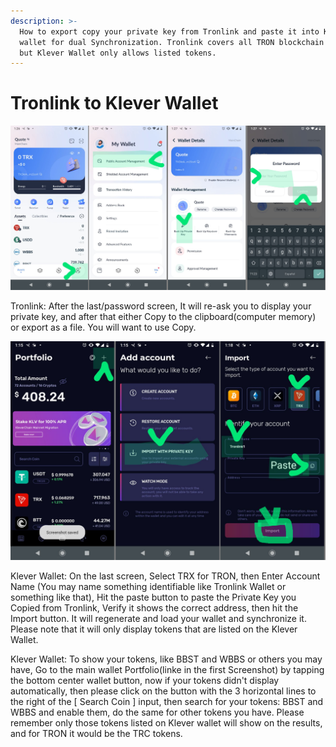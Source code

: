 ```yaml
---
description: >-
  How to export copy your private key from Tronlink and paste it into Klever
  wallet for dual Synchronization. Tronlink covers all TRON blockchain tokens,
  but Klever Wallet only allows listed tokens.
---
```


# Tronlink to Klever Wallet

![Tronlink export Private Key ScreenShots](../.gitbook/assets/TronlinkWalletPrivateKeysExport.png)

Tronlink: After the last/password screen, It will re-ask you to display your private key, and after that either Copy to the clipboard(computer memory) or export as a file. You will want to use Copy.

![Klever Tron/Tronlink wallet import.](../.gitbook/assets/KleverWalletImportPrivateKey.png)

Klever Wallet: On the last screen, Select TRX for TRON, then Enter Account Name (You may name something identifiable like Tronlink Wallet or something like that), Hit the paste button to paste the Private Key you Copied from Tronlink, Verify it shows the correct address, then hit the Import button. It will regenerate and load your wallet and synchronize it. Please note that it will only display tokens that are listed on the Klever Wallet.&#x20;

Klever Wallet: To show your tokens, like BBST and WBBS or others you may have, Go to the main wallet Portfolio(linke in the first Screenshot) by tapping the bottom center wallet button, now if your tokens didn't display automatically, then please click on the button with the 3 horizontal lines to the right of the \[ Search Coin ] input, then search for your tokens: BBST and WBBS and enable them, do the same for other tokens you have. Please remember only those tokens listed on Klever wallet will show on the results, and for TRON it would be the TRC tokens.
